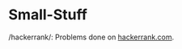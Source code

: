 # Small-Stuff

/hackerrank/: Problems done on [hackerrank.com](https://www.hackerrank.com/dashboard).
